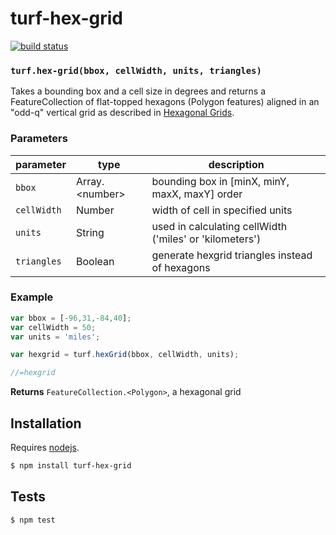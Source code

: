 # turf-hex-grid

[![build status](https://secure.travis-ci.org/Turfjs/turf-hex-grid.png)](http://travis-ci.org/Turfjs/turf-hex-grid)




### `turf.hex-grid(bbox, cellWidth, units, triangles)`

Takes a bounding box and a cell size in degrees and returns a FeatureCollection of flat-topped
hexagons (Polygon features) aligned in an "odd-q" vertical grid as
described in [Hexagonal Grids](http://www.redblobgames.com/grids/hexagons/).


### Parameters

| parameter   | type              | description                                             |
| ----------- | ----------------- | ------------------------------------------------------- |
| `bbox`      | Array\.\<number\> | bounding box in [minX, minY, maxX, maxY] order          |
| `cellWidth` | Number            | width of cell in specified units                        |
| `units`     | String            | used in calculating cellWidth ('miles' or 'kilometers') |
| `triangles` | Boolean           | generate hexgrid triangles instead of hexagons          |


### Example

```js
var bbox = [-96,31,-84,40];
var cellWidth = 50;
var units = 'miles';

var hexgrid = turf.hexGrid(bbox, cellWidth, units);

//=hexgrid
```


**Returns** `FeatureCollection.<Polygon>`, a hexagonal grid

## Installation

Requires [nodejs](http://nodejs.org/).

```sh
$ npm install turf-hex-grid
```

## Tests

```sh
$ npm test
```


